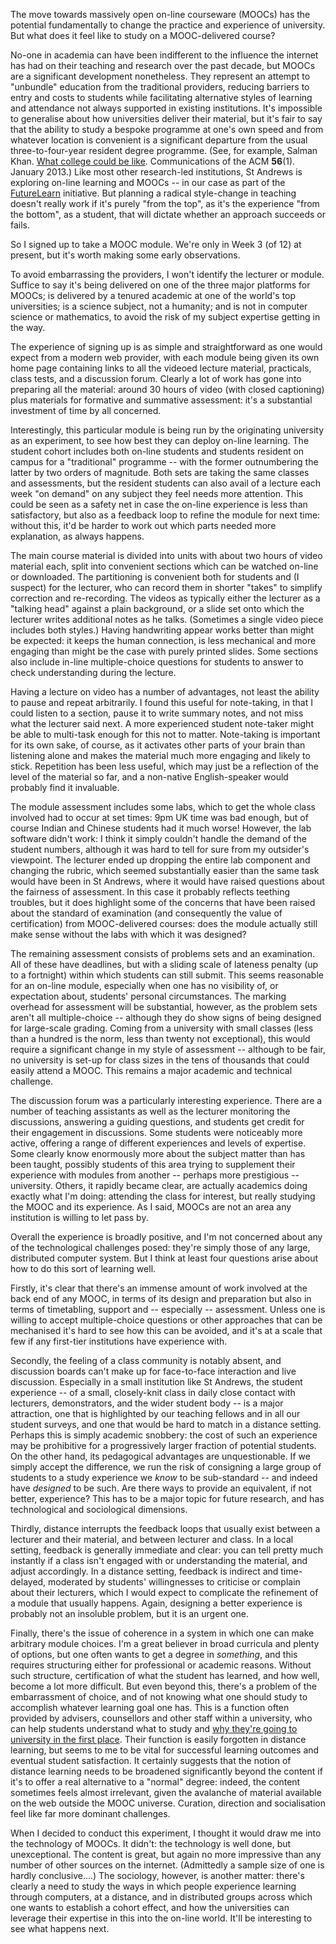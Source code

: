 <html><body><p>The move towards massively open on-line courseware (MOOCs) has the potential fundamentally to change the practice and experience of university. But what does it feel like to study on a MOOC-delivered course?

<!--more-->

No-one in academia can have been indifferent to the influence the internet has had on their teaching and research over the past decade, but MOOCs are a significant development nonetheless. They represent an attempt to "unbundle" education from the traditional providers, reducing barriers to entry and costs to students while facilitating alternative styles of learning and attendance not always supported in existing institutions. It's impossible to generalise about how universities deliver their material, but it's fair to say that the ability to study a bespoke programme at one's own speed and from whatever location is convenient is a significant departure from the usual three-to-four-year resident degree programme. (See, for example, Salman Khan. <a href="http://dx.doi.org/10.1145/2398356.2398370" target="_blank">What college could be like</a>. Communications of the ACM <strong>56</strong>(1). January 2013.) Like most other research-led institutions, St Andrews is exploring on-line learning and MOOCs -- in our case as part of the <a href="http://www.futurelearn.com" target="_blank">FutureLearn</a> initiative. But planning a radical style-change in teaching doesn't really work if it's purely "from the top", as it's the experience "from the bottom", as a student, that will dictate whether an approach succeeds or fails.

So I signed up to take a MOOC module. We're only in Week 3 (of 12) at present, but it's worth making some early observations.

To avoid embarrassing the providers, I won't identify the lecturer or module. Suffice to say it's being delivered on one of the three major platforms for MOOCs; is delivered by a tenured academic at one of the world's top universities; is a science subject, not a humanity; and is not in computer science or mathematics, to avoid the risk of my subject expertise getting in the way.

The experience of signing up is as simple and straightforward as one would expect from a modern web provider, with each module being given its own home page containing links to all the videoed lecture material, practicals, class tests, and a discussion forum. Clearly a lot of work has gone into preparing all the material: around 30 hours of video (with closed captioning) plus materials for formative and summative assessment: it's a substantial investment of time by all concerned.

Interestingly, this particular module is being run by the originating university as an experiment, to see how best they can deploy on-line learning. The student cohort includes both on-line students and students resident on campus for a "traditional" programme -- with the former outnumbering the latter by two orders of magnitude. Both sets are taking the same classes and assessments, but the resident students can also avail of a lecture each week "on demand" on any subject they feel needs more attention. This could be seen as a safety net in case the on-line experience is less than satisfactory, but also as a feedback loop to refine the module for next time: without this, it'd be harder to work out which parts needed more explanation, as always happens.

The main course material is divided into units with about two hours of video material each, split into convenient sections which can be watched on-line or downloaded. The partitioning is convenient both for students and (I suspect) for the lecturer, who can record them in shorter "takes" to simplify correction and re-recording. The videos as typically either the lecturer as a "talking head" against a plain background, or a slide set onto which the lecturer writes additional notes as he talks. (Sometimes a single video piece includes both styles.) Having handwriting appear works better than might be expected: it keeps the human connection, is less mechanical and more engaging than might be the case with purely printed slides. Some sections also include in-line multiple-choice questions for students to answer to check understanding during the lecture.

Having a lecture on video has a number of advantages, not least the ability to pause and repeat arbitrarily. I found this useful for note-taking, in that I could listen to a section, pause it to write summary notes, and not miss what the lecturer said next. A more experienced student note-taker might be able to multi-task enough for this not to matter. Note-taking is important for its own sake, of course, as it activates other parts of your brain than listening alone and makes the material much more engaging and likely to stick. Repetition has been less useful, which may just be a reflection of the level of the material so far, and a non-native English-speaker would probably find it invaluable.

The module assessment includes some labs, which to get the whole class involved had to occur at set times: 9pm UK time was bad enough, but of course Indian and Chinese students had it much worse! However, the lab software didn't work: I think it simply couldn't handle the demand of the student numbers, although it was hard to tell for sure from my outsider's viewpoint. The lecturer ended up dropping the entire lab component and changing the rubric, which seemed substantially easier than the same task would have been in St Andrews, where it would have raised questions about the fairness of assessment. In this case it probably reflects teething troubles, but it does highlight some of the concerns that have been raised about the standard of examination (and consequently the value of certification) from MOOC-delivered courses: does the module actually still make sense without the labs with which it was designed?

The remaining assessment consists of problems sets and an examination. All of these have deadlines, but with a sliding scale of lateness penalty (up to a fortnight) within which students can still submit. This seems reasonable for an on-line module, especially when one has no visibility of, or expectation about, students' personal circumstances. The marking overhead for assessment will be substantial, however, as the problem sets aren't all multiple-choice -- although they do show signs of being designed for large-scale grading. Coming from a university with small classes (less than a hundred is the norm, less than twenty not exceptional), this would require a significant change in my style of assessment -- although to be fair, no university is set-up for class sizes in the tens of thousands that could easily attend a MOOC. This remains a major academic and technical challenge.

The discussion forum was a particularly interesting experience. There are a number of teaching assistants as well as the lecturer monitoring the discussions, answering a guiding questions, and students get credit for their engagement in discussions. Some students were noticeably more active, offering a range of different experiences and levels of expertise. Some clearly know enormously more about the subject matter than has been taught, possibly students of this area trying to supplement their experience with modules from another -- perhaps more prestigious -- university. Others, it rapidly became clear, are actually academics doing exactly what I'm doing: attending the class for interest, but really studying the MOOC and its experience. As I said, MOOCs are not an area any institution is willing to let pass by.

Overall the experience is broadly positive, and I'm not concerned about any of the technological challenges posed: they're simply those of any large, distributed computer system. But I think at least four questions arise about how to do this sort of learning well.

Firstly, it's clear that there's an immense amount of work involved at the back end of any MOOC, in terms of its design and preparation but also in terms of timetabling, support and -- especially -- assessment. Unless one is willing to accept multiple-choice questions or other approaches that can be mechanised it's hard to see how this can be avoided, and it's at a scale that few if any first-tier institutions have experience with.

Secondly, the feeling of a class community is notably absent, and discussion boards can't make up for face-to-face interaction and live discussion. Especially in a small institution like St Andrews, the student experience -- of a small, closely-knit class in daily close contact with lecturers, demonstrators, and the wider student body -- is a major attraction, one that is highlighted by our teaching fellows and in all our student surveys, and one that would be hard to match in a distance setting. Perhaps this is simply academic snobbery: the cost of such an experience may be prohibitive for a progressively larger fraction of potential students. On the other hand, its pedagogical advantages are unquestionable. If we simply accept the difference, we run the risk of consigning a large group of students to a study experience we <em>know</em> to be sub-standard -- and indeed have <em>designed</em> to be such. Are there ways to provide an equivalent, if not better, experience? This has to be a major topic for future research, and has technological and sociological dimensions.

Thirdly, distance interrupts the feedback loops that usually exist between a lecturer and their material, and between lecturer and class. In a local setting, feedback is generally immediate and clear: you can tell pretty much instantly if a class isn't engaged with or understanding the material, and adjust accordingly. In a distance setting, feedback is indirect and time-delayed, moderated by students' willingnesses to criticise or complain about their lecturers, which I would expect to complicate the refinement of a module that usually happens. Again, designing a better experience is probably not an insoluble problem, but it is an urgent one.

Finally, there's the issue of coherence in a system in which one can make arbitrary module choices. I'm a great believer in broad curricula and plenty of options, but one often wants to get a degree in <em>something</em>, and this requires structuring either for professional or academic reasons. Without such structure, certification of what the student has learned, and how well, become a lot more difficult. But even beyond this, there's a problem of the embarrassment of choice, and of not knowing what one should study to accomplish whatever learning goal one has. This is a function often provided by advisers, counsellors and other staff within a university, who can help students understand what to study and <a href="/2011/09/people-university/" target="_blank">why they're going to university in the first place</a>. Their function is easily forgotten in distance learning, but seems to me to be vital for successful learning outcomes and eventual student satisfaction. It certainly suggests that the notion of distance learning needs to be broadened significantly beyond the content if it's to offer a real alternative to a "normal" degree: indeed, the content sometimes feels almost irrelevant, given the avalanche of material available on the web outside the MOOC universe. Curation, direction and socialisation feel like far more dominant challenges.

When I decided to conduct this experiment, I thought it would draw me into the technology of MOOCs. It didn't: the technology is well done, but unexceptional. The content is great, but again no more impressive than any number of other sources on the internet. (Admittedly a sample size of one is hardly conclusive….) The sociology, however, is another matter: there's clearly a need to study the ways in which people experience learning through computers, at a distance, and in distributed groups across which one wants to establish a cohort effect, and how the universities can leverage their expertise in this into the on-line world. It'll be interesting to see what happens next.</p></body></html>